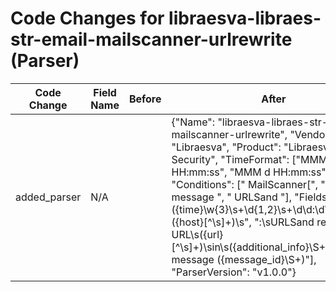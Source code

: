 # Code Changes for libraesva-libraes-str-email-mailscanner-urlrewrite (Parser)

| Code Change | Field Name | Before | After |
|-------------|------------|--------|-------|
| added_parser | N/A |  | {"Name": "libraesva-libraes-str-email-mailscanner-urlrewrite", "Vendor": "Libraesva", "Product": "Libraesva Email Security", "TimeFormat": ["MMM dd HH:mm:ss", "MMM d HH:mm:ss"], "Conditions": [" MailScanner[", " of message ", " URLSand "], "Fields": ["({time}\w{3}\s+\d{1,2}\s+\d\d:\d\d:\d\d)\s+({host}[^\s]+)\s", ":\sURLSand rewrite URL\s({url}[^\s]+)\sin\s({additional_info}\S+)\s", "\Wof message ({message_id}\S+)"], "ParserVersion": "v1.0.0"} |